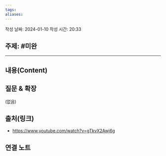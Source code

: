```yaml
---
tags: 
aliases:
---
```

작성 날짜: 2024-01-10
작성 시간: 20:33

## 주제: #미완

----
## 내용(Content)


## 질문 & 확장

(없음)

## 출처(링크)
- https://www.youtube.com/watch?v=gTkvX2Awj6g

## 연결 노트










